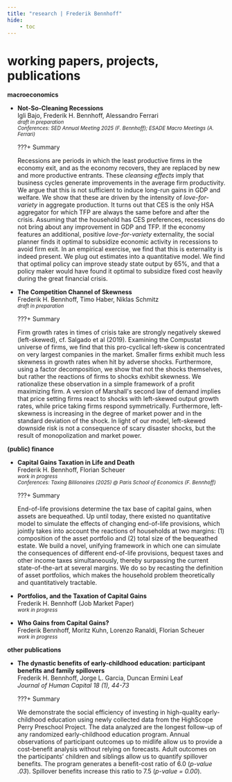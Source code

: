 ```yaml
---
title: "research | Frederik Bennhoff"
hide: 
    - toc
---
```


# **working papers, projects, publications**

**macroeconomics**<br>

-   **Not-So-Cleaning Recessions** <br>
    Igli Bajo, Frederik H. Bennhoff, Alessandro Ferrari <br>
    <small>*draft in preparation* </small><br>
    <small>*Conferences: SED Annual Meeting 2025 (F. Bennhoff); ESADE Macro Meetings (A. Ferrari)*</small>

    ???+ Summary
        <div> Recessions are periods in which the least productive firms in the economy exit, and as the economy recovers, they are replaced by new and more productive entrants. These *cleansing effects* imply that business cycles generate improvements in the average firm productivity. We argue that this is not sufficient to induce long-run gains in GDP and welfare. We show that these are driven by the intensity of *love-for-variety* in aggregate production. It turns out that CES is the only HSA aggregator for which TFP are always the same before and after the crisis. Assuming that the household has CES preferences, recessions do not bring about any improvement in GDP and TFP. If the economy features an additional, positive *love-for-variety* externality, the social planner finds it optimal to subsidize economic activity in recessions to avoid firm exit. In an empirical exercise, we find that this is externality is indeed present. We plug out estimates into a quantitative model. We find that optimal policy can improve steady state output by 65%, and that a policy maker would have found it optimal to subsidize fixed cost heavily during the great financial crisis. </div>

-   **The Competition Channel of Skewness** <br>
    Frederik H. Bennhoff, Timo Haber, Niklas Schmitz <br>
    <small>*draft in preparation* </small>

    ???+ Summary
        <div> Firm growth rates in times of crisis take are strongly negatively skewed (left-skewed), cf. Salgado et al (2019). Examining the Compustat universe of firms, we find that this pro-cyclical left-skew is concentrated on very largest companies in the market. Smaller firms exhibit much less skewness in growth rates when hit by adverse shocks. Furthermore, using a factor decomposition, we show that not the shocks themselves, but rather the reactions of firms to shocks exhibit skewness. We rationalize these observation in a simple framework of a profit maximizing firm. A version of Marshall's second law of demand implies that price setting firms react to shocks with left-skewed output growth rates, while price taking firms respond symmetrically. Furthermore, left-skewness is increasing in the degree of market power and in the standard deviation of the shock. In light of our model, left-skewed downside risk is not a consequence of scary disaster shocks, but the result of monopolization and market power. </div>

**(public) finance** <br>

-   **Capital Gains Taxation in Life and Death** <br>
    Frederik H. Bennhoff, Florian Scheuer <br>
    <small>*work in progress* </small> <br>
    <small>*Conferences: Taxing Billionaires (2025) @ Paris School of Economics (F. Bennhoff)*</small>

    ???+ Summary
        <div> End-of-life provisions determine the tax base of capital gains, when assets are bequeathed. Up until today, there existed no quantitative model to simulate the effects of changing end-of-life provisions, which jointly takes into account the reactions of households at two margins: (1) composition of the asset portfolio and (2) total size of the bequeathed estate. We build a novel, unifying framework in which one can simulate the consequences of different end-of-life provisions, bequest taxes and other income taxes simultaneously, thereby surpassing the current state-of-the-art at several margins. We do so by recasting the definition of asset portfolios, which makes the household problem theoretically and quantitatively tractable. </div>

-   **Portfolios, and the Taxation of Capital Gains** <br>
    Frederik H. Bennhoff (Job Market Paper) <br>
    <small>*work in progress* </small> <br>

-   **Who Gains from Capital Gains?** <br>
    Frederik Bennhoff, Moritz Kuhn, Lorenzo Ranaldi, Florian Scheuer <br>
    <small>*work in progress* </small><br>


**other publications**

-   **The dynastic benefits of early-childhood education: participant benefits and family spillovers** <br>
    Frederik H. Bennhoff, Jorge L. Garcia, Duncan Ermini Leaf <br>
    *Journal of Human Capital 18 (1), 44-73* <br>

    ???+ Summary
        <div> We demonstrate the social efficiency of investing in high-quality early-childhood education using newly collected data from the HighScope Perry Preschool Project. The data analyzed are the longest follow-up of any randomized early-childhood education program. Annual observations of participant outcomes up to midlife allow us to provide a cost-benefit analysis without relying on forecasts. Adult outcomes on the participants’ children and siblings allow us to quantify spillover benefits. The program generates a benefit-cost ratio of 6.0 (*p-value .03*). Spillover benefits increase this ratio to 7.5 (*p-value = 0.00*). </div>